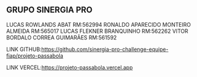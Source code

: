 ## GRUPO SINERGIA PRO

LUCAS ROWLANDS ABAT RM:562994
RONALDO APARECIDO MONTEIRO ALMEIDA RM:565017
LUCAS FLEKNER BRANQUINHO RM:562262
VITOR BORDALO CORREA GUIMARÃES RM:561592

LINK GITHUB:https://github.com/sinergia-pro-challenge-equipe-fiap/projeto-passabola

LINK VERCEL:https://projeto-passabola.vercel.app
